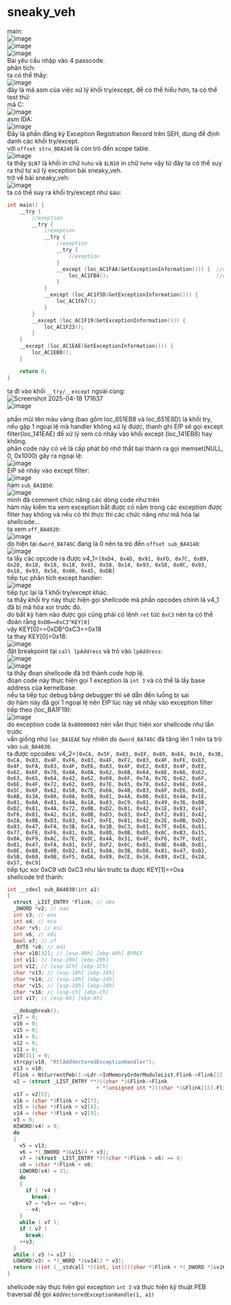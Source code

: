 # sneaky_veh  
main:  
![image](https://github.com/user-attachments/assets/d740b7ff-ee0c-4a61-8688-85ba0e9b40dd)  
![image](https://github.com/user-attachments/assets/b3175e1c-1659-47be-b6eb-73de41c2de62)  
![image](https://github.com/user-attachments/assets/de4cc9e9-57cd-4c1b-a2ba-b17d2aaad02a)  
Bài yêu cầu nhập vào 4 passcode.  
phân tích:  
ta có thể thấy:  
![image](https://github.com/user-attachments/assets/66995a67-9870-434c-aa99-b01740f14482)  
đây là mã asm của việc xử lý khối try/except, để có thể hiểu hơn, ta có thể test thử:  
mã C:  
![image](https://github.com/user-attachments/assets/02226564-7a75-4fbb-9be7-a2f223df1017)  
asm IDA:  
![image](https://github.com/user-attachments/assets/7d235742-2e66-43c8-9aa1-7399278687b6)  
Đây là phần đăng ký Exception Registration Record trên SEH, dùng để định danh các khối try/except.  
với `offset stru_BDA240` là con trỏ đến scope table.  
![image](https://github.com/user-attachments/assets/57d13d4a-9d31-46bf-af43-d6f4f3bda79b)  
ta thấy `$LN7` là khối in chữ `hoho` và `$LN10` in chữ `hehe` vậy từ đây ta có thể suy ra thứ tự xử lý exception bài sneaky_veh.  
trở về bài sneaky_veh:  
![image](https://github.com/user-attachments/assets/430e238c-0f05-4304-a0a6-fe62233caa31)  
ta có thể suy ra khối try/except như sau:  
```c
int main() {
    __try {
        //exeption
        __try {
            //exeption
            __try {
                //exeption
                __try {
                    //exeption
                }
                __except (loc_AC1FAA(GetExceptionInformation())) {  //except filter
                    loc_AC1FB4();                                   //except handler
                }
            }
            __except (loc_AC1F5D(GetExceptionInformation())) {
                loc_AC1F67();
            }
        }
        __except (loc_AC1F19(GetExceptionInformation())) {
            loc_AC1F23();
        }
    }
    __except (loc_AC1EAE(GetExceptionInformation())) {
        loc_AC1EB8();
    }

    return 0;
}
```
ta đi vào khối `__try/__except` ngoài cùng:  
![Screenshot 2025-04-18 171637](https://github.com/user-attachments/assets/d966b38a-c9c8-4d56-883c-934ae086dee4)  
![image](https://github.com/user-attachments/assets/9366a928-5923-452b-92bc-3b29081aa092)  

phần mũi tên màu vàng (bao gồm loc_651EB8 và loc_651E8D) là khối try, nếu gặp 1 ngoại lệ mà handler không xử lý được, thanh ghi EIP sẽ gọi except filter(loc_141EAE) để xử lý xem có nhảy vào khối except (loc_141EB8) hay không.  
phân code này có vẻ là cấp phát bộ nhớ thất bại thành ra gọi memset(NULL, 0, 0x1000) gây ra ngoại lệ:  
![image](https://github.com/user-attachments/assets/9dea7565-1c11-4039-8461-e11e82d969f2)  
EIP sẽ nhảy vào except filter:  
![image](https://github.com/user-attachments/assets/3f5d1e59-b82d-4648-be99-c7933b4e1ecc)  
hàm `sub_BA1B50`:  
![image](https://github.com/user-attachments/assets/58bc40d4-6baf-4032-b52f-2823598085cd)  
mình đã comment chức năng các dòng code như trên  
hàm này kiểm tra xem exception bắt được có nằm trong các exception được filter hay không và nếu có thì thực thi các chức năng như mã hóa lại shellcode...  
ta xem `off_BA4020`:  
![image](https://github.com/user-attachments/assets/a5d09308-08e3-457f-8aed-7ed09c4879a1)  
do hiện tại `dword_BA746C` đang là 0 nên ta trỏ đến `offset sub_BA4148`:  
![image](https://github.com/user-attachments/assets/6866a895-bf1b-40bf-ab9c-c2f213c3074b)   
ta lấy các opcode ra được v4_1=`[0xD4, 0x4D, 0x91, 0xFD, 0x7C, 0xB9, 0x28, 0x18, 0x18, 0x18, 0x93, 0x58, 0x14, 0x93, 0x58, 0x0C, 0x93, 0x18, 0x93, 0x58, 0x08, 0x45, 0xDB]`  
tiếp tục phân tích except handler:  
![image](https://github.com/user-attachments/assets/285c43ca-8bf4-4f22-b98a-a7c4ef9d34c5)  
tiếp tục lại là 1 khối try/except khác.  
ta thấy khối try này thực hiện gọi shellcode mà phần opcodes chính là v4_1 đã bị mã hóa xor trước đó.  
do bất kỳ hàm nào được gọi cũng phải có lệnh `ret` tức `0xC3` nên ta có thể đoán rằng `0xDB==0xC3^KEY[0]`  
vậy KEY[0]==0xDB^0xC3==0x18  
ta thay KEY[0]=0x18:  
![image](https://github.com/user-attachments/assets/d70dc0f1-ad25-46a7-8dd8-0b9233550b68)  
đặt breakpoint tại `call lpAddress` và trỏ vào `lpAddress`:  
![image](https://github.com/user-attachments/assets/b6b6a020-c328-4477-89d2-db017f0b8765)  
![image](https://github.com/user-attachments/assets/5b96b1cf-0d41-4321-b1f1-72db4cddac40)  
ta thấy đoạn shellcode đã trở thành code hợp lệ.  
đoạn code này thực hiện gọi 1 exception là `int 3` và có thể là lấy base address của kernelbase.  
nếu ta tiếp tục debug bằng debugger thì sẽ dẫn đến luồng bị sai  
do hàm này đã gọi 1 ngoại lệ nên EIP lúc này sẽ nhảy vào exception filter tiếp theo (loc_BA1F19):  
![image](https://github.com/user-attachments/assets/84f66274-ac49-4be1-b9dd-2dc457cdc480)  
do exception code là `0x80000003` nên vẫn thực hiện xor shellcode như lần trước  
vẫn giống như `loc_BA1EAE` tuy nhiên do `dword_BA746C` đã tăng lên 1 nên ta trỏ vào `sub_BA4030`.  
ta được opcodes:  v4_2=`[0xC6, 0x5F, 0x83, 0xEF, 0x89, 0xE6, 0x16, 0x3B, 0xCA, 0x83, 0x4F, 0xF6, 0x83, 0x4F, 0xF2, 0x83, 0x4F, 0xFE, 0x83, 0x4F, 0xFA, 0x83, 0x4F, 0xE6, 0x83, 0x4F, 0xE2, 0x83, 0x4F, 0xEE, 0x62, 0x6F, 0x78, 0x0A, 0x0A, 0x62, 0x6B, 0x64, 0x6E, 0x66, 0x62, 0x63, 0x65, 0x64, 0x42, 0x62, 0x69, 0x6F, 0x7A, 0x7E, 0x62, 0x6F, 0x6E, 0x4F, 0x72, 0x62, 0x69, 0x7E, 0x65, 0x78, 0x62, 0x6E, 0x6E, 0x5C, 0x6F, 0x62, 0x58, 0x7E, 0x66, 0x4B, 0x83, 0x6F, 0xE6, 0x6E, 0xAB, 0x3A, 0x0A, 0x0A, 0x0A, 0x81, 0x4A, 0x06, 0x81, 0x4A, 0x1E, 0x81, 0x0A, 0x81, 0x4A, 0x1A, 0x83, 0xC9, 0x81, 0x49, 0x36, 0x0B, 0xD2, 0x81, 0x4A, 0x72, 0x0B, 0xD2, 0x81, 0x42, 0x1E, 0x83, 0x47, 0xF6, 0x81, 0x42, 0x16, 0x0B, 0xD3, 0x83, 0x47, 0xF2, 0x81, 0x42, 0x2A, 0x0B, 0xD3, 0x83, 0x47, 0xFE, 0x81, 0x42, 0x2E, 0x0B, 0xD3, 0x83, 0x47, 0xFA, 0x3B, 0xCA, 0x3B, 0xC3, 0x81, 0x7F, 0xE6, 0x81, 0x77, 0xFE, 0xF6, 0x81, 0x36, 0x8D, 0x0B, 0xD5, 0x6C, 0xB3, 0x15, 0x0A, 0xF9, 0xAC, 0x7E, 0x0C, 0x4A, 0x31, 0x4F, 0xF6, 0x7F, 0xEC, 0x81, 0x47, 0xFA, 0x81, 0x5F, 0xF2, 0x6C, 0x81, 0x0E, 0x4B, 0x81, 0x0E, 0x88, 0x0B, 0xD2, 0xE1, 0x0A, 0x3B, 0xD8, 0x81, 0x47, 0x02, 0x5B, 0x60, 0x0B, 0xF5, 0xDA, 0x89, 0xCE, 0x16, 0x89, 0xCE, 0x2A, 0x57, 0xC9]`  
tiếp tục xor 0xC9 với 0xC3 như lần trước ta được KEY[1]==0xa  
shellcode trở thành:  
```c
int __cdecl sub_BA4030(int a1)
{
  struct _LIST_ENTRY *Flink; // ebx
  _DWORD *v2; // eax
  int v3; // eax
  int v4; // ecx
  char *v5; // esi
  int v6; // edi
  bool v7; // zf
  _BYTE *v8; // edi
  char v10[32]; // [esp-40h] [ebp-40h] BYREF
  int v11; // [esp-20h] [ebp-20h]
  int v12; // [esp-1Ch] [ebp-1Ch]
  char *v13; // [esp-18h] [ebp-18h]
  char *v14; // [esp-14h] [ebp-14h]
  char *v15; // [esp-10h] [ebp-10h]
  char *v16; // [esp-Ch] [ebp-Ch]
  int v17; // [esp-8h] [ebp-8h]

  __debugbreak();
  v17 = 0;
  v16 = 0;
  v15 = 0;
  v14 = 0;
  v12 = 0;
  v11 = 0;
  v10[31] = 0;
  strcpy(v10, "RtlAddVectoredExceptionHandler");
  v13 = v10;
  Flink = NtCurrentPeb()->Ldr->InMemoryOrderModuleList.Flink->Flink[2].Flink;
  v2 = (struct _LIST_ENTRY **)((char *)&Flink->Flink
                             + *(unsigned int *)((char *)&Flink[15].Flink + (unsigned int)Flink[7].Blink));
  v17 = v2[5];
  v16 = (char *)Flink + v2[7];
  v15 = (char *)Flink + v2[8];
  v14 = (char *)Flink + v2[9];
  v3 = 0;
  HIWORD(v4) = 0;
  do
  {
    v5 = v13;
    v6 = *(_DWORD *)&v15[4 * v3];
    v7 = (struct _LIST_ENTRY *)((char *)Flink + v6) == 0;
    v8 = (char *)Flink + v6;
    LOWORD(v4) = 31;
    do
    {
      if ( !v4 )
        break;
      v7 = *v5++ == *v8++;
      --v4;
    }
    while ( v7 );
    if ( v7 )
      break;
    ++v3;
  }
  while ( v3 != v17 );
  LOWORD(v3) = *(_WORD *)&v14[2 * v3];
  return ((int (__stdcall *)(int, int))((char *)Flink + *(_DWORD *)&v16[4 * v3]))(1, a1);    //gọi AddVectoredExceptionHandle(1, a1)
}
```
shellcode này thực hiện gọi exception `int 3` và thực hiện kỹ thuật PEB traversal để gọi `AddVectoredExceptionHandle(1, a1)`  






